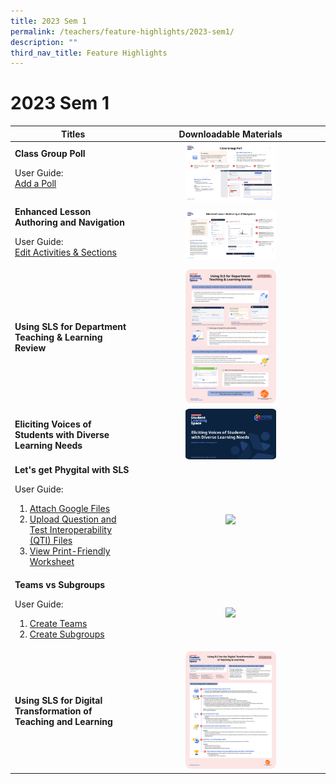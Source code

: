 ```yaml
---
title: 2023 Sem 1
permalink: /teachers/feature-highlights/2023-sem1/
description: ""
third_nav_title: Feature Highlights
---
```

<h1>2023 Sem 1</h1>
<style>
img {
border-radius: 5%
}
</style>
<table>
<thead>
<tr>
<th style="text-align: center;">Titles</th>
<th style="text-align: center;">Downloadable Materials</th>
</tr>
</thead>
<tbody>
<tr>
<td style="text-align: left;">
<strong>Class Group Poll</strong>
<p>User Guide:<br>
<a target="_blank" href="/teacher-user-guide/collaborate/add-a-poll/">Add a Poll</a></p>
</td>
<td style="text-align: center;">
<a target="_blank" href="/files/Userguide/Downloadable%20Resources/R18_ClassGroupPoll.pdf">
<img style="width: 50%;" src="/images/2Teacher/Downloadable%20Resources/R18_ClassGroupPoll.png">
</a>
</td>
</tr>
<tr>
<td style="text-align: left;">
<strong>Enhanced Lesson Authoring and Navigation</strong>
<p>User Guide:<br>
<a target="_blank" href="/teacher-user-guide/author/edit-activities-and-sections/">Edit Activities &amp; Sections</a></p>
</td>
<td style="text-align: center;">
<a target="_blank" href="/files/Userguide/Downloadable%20Resources/R18_Enhanced_Lesson_Authoring_navigation.pdf">
<img style="width: 50%;" src="/images/2Teacher/Downloadable%20Resources/R18_Enhanced_Lesson_Authoring_navigation.png">
</a>
</td>
</tr>
<tr>
<td style="text-align: left;">
<strong>Using SLS for Department Teaching &amp; Learning Review</strong>
</td>
<td style="text-align: center;">
<a target="_blank" href="/files/Userguide/Downloadable%20Resources/using sls for dept review.pdf">
<img style="width: 50%;" src="/images/2Teacher/Downloadable%20Resources/using sls for dept review.png">
</a>
</td>
</tr>
<tr>
<td style="text-align: left;">
<strong>Eliciting Voices of Students with Diverse Learning Needs</strong>
</td>
<td style="text-align: center;">
<a target="_blank" href="http://for.edu.sg/EVS">
<img style="width: 50%;" src="/images/2Teacher/Downloadable%20Resources/cotf.png">
</a>
</td>
</tr>
<tr>
<td style="text-align: left;">
<strong>Let's get Phygital with SLS</strong>
<p>User Guide:
</p><ol><li><a target="_blank" href="/teacher-user-guide/collaborate/attach-google-files/">Attach Google Files</a></li>
<li><a target="_blank" href="/teacher-user-guide/author/upload-question-and-test-interoperability-qti-files/">Upload Question and Test Interoperability (QTI) Files</a></li>
<li><a target="_blank" href="/teacher-user-guide/discover/view-print-friendly-worksheet/">View Print-Friendly Worksheet</a></li></ol><p></p>
</td>
<td style="text-align: center;">
<a target="_blank" href="/files/Userguide/Downloadable%20Resources/Phygital_learning.pdf">
<img style="width: 50%;" src="/images/2Teacher/Downloadable%20Resources/Phygital_learning.png">
</a>
</td>
</tr>
<tr>
<td style="text-align: left;">
<strong>Teams vs Subgroups</strong>
<p>User Guide:
</p><ol><li><a target="_blank" href="/teacher-user-guide/collaborate/create-teams/">Create Teams</a></li>
<li><a target="_blank" href="/teacher-user-guide/differentiate/create-subgroups/">Create Subgroups</a></li></ol><p></p>
</td>
<td style="text-align: center;">
<a target="_blank" href="/files/Userguide/Downloadable%20Resources/TeamsvsSubgroups.pdf">
<img style="width: 50%;" src="/images/2Teacher/Downloadable%20Resources/TeamsvsSubgroups.png">
</a>
</td>
</tr>
<tr>
<td style="text-align: left;">
<strong>Using SLS for Digital Transformation of Teaching and Learning</strong>
</td>
<td style="text-align: center;">
<a target="_blank" href="/files/Userguide/Downloadable%20Resources/using sls for digital transformation of t&amp;l.pdf">
<img style="width: 50%;" src="/images/2Teacher/Downloadable%20Resources/using sls for digital transformation of t&amp;l.png">
</a>
</td>
</tr>
</tbody>
</table>